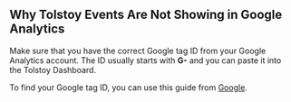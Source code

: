 ## Why Tolstoy Events Are Not Showing in Google Analytics

Make sure that you have the correct Google tag ID from your Google Analytics account. The ID usually starts with **G-** and you can paste it into the Tolstoy Dashboard.

To find your Google tag ID, you can use this guide from [Google](https://support.google.com/analytics/answer/9539598).